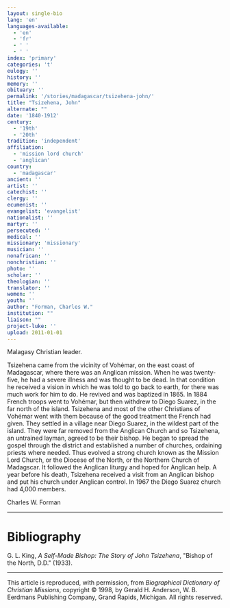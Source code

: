 ```yaml
---
layout: single-bio
lang: 'en'
languages-available:
  - 'en'
  - 'fr'
  - ' '
  - ' '
index: 'primary'
categories: 't'
eulogy: ''
history: ''
memory: ''
obituary: ''
permalink: '/stories/madagascar/tsizehena-john/'
title: "Tsizehena, John"
alternate: ""
date: '1840-1912'
century:
  - '19th'
  - '20th'
tradition: 'independent'
affiliation:
  - 'mission lord church'
  - 'anglican'
country:
  - 'madagascar'
ancient: ''
artist: ''
catechist: ''
clergy: ''
ecumenist: ''
evangelist: 'evangelist'
nationalist: ''
martyr: ''
persecuted: ''
medical: ''
missionary: 'missionary'
musician: ''
nonafrican: ''
nonchristian: ''
photo: ''
scholar: ''
theologian: ''
translator: ''
women: ''
youth: ''
author: "Forman, Charles W."
institution: ""
liaison: ""
project-luke: ''
upload: 2011-01-01
---
```




Malagasy Christian leader.

Tsizehena came from the vicinity of Vohémar, on the east coast of Madagascar, where there was an Anglican mission. When he was twenty-five, he had a severe illness and was thought to be dead. In that condition he received a vision in which he was told to go back to earth, for there was much work for him to do. He revived and was baptized in 1865. In 1884 French troops went to Vohémar, but then withdrew to Diego Suarez, in the far north of the island. Tsizehena and most of the other Christians of Vohémar went with them because of the good treatment the French had given.  They settled in a village near Diego Suarez, in the wildest part of the island. They were far removed from the Anglican Church and so Tsizehena, an untrained layman, agreed to be their bishop. He began to spread the gospel through the district and established a number of churches, ordaining priests where needed. Thus evolved a strong church known as the Mission Lord Church, or the Diocese of the North, or the Northern Church of Madagscar. It followed the Anglican liturgy and hoped for Anglican help. A year before his death, Tsizehena received a visit from an Anglican bishop and put his church under Anglican control. In 1967 the Diego Suarez church had 4,000 members.

Charles W. Forman

---

# Bibliography

G. L. King, *A Self-Made Bishop: The Story of John Tsizehena*, "Bishop of the North, D.D." (1933).

---

This article is reproduced, with permission, from *Biographical Dictionary of Christian Missions*,   copyright &copy; 1998, by Gerald H. Anderson, W. B. Eerdmans Publishing Company, Grand Rapids, Michigan.  All rights reserved.
